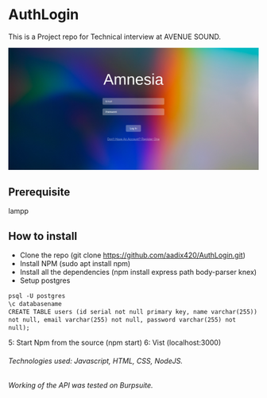 # AuthLogin
This is a Project repo for Technical interview at AVENUE SOUND.

![Banner](https://raw.githubusercontent.com/aadix420/AuthLogin/main/public/img/ss.png)

## Prerequisite
lampp

## How to install
- Clone the repo (git clone https://github.com/aadix420/AuthLogin.git)
- Install NPM (sudo apt install npm)
- Install all the dependencies (npm install express path body-parser knex)
- Setup postgres
```
psql -U postgres
\c databasename
CREATE TABLE users (id serial not null primary key, name varchar(255)) not null, email varchar(255) not null, password varchar(255) not null);
```
5: Start Npm from the source (npm start)
6: Vist (localhost:3000)

###### Technologies used: Javascript, HTML, CSS, NodeJS.
###### Working of the API was tested on Burpsuite.
